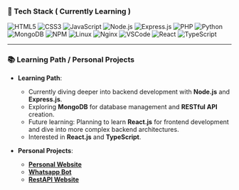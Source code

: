 ### 🚀 Tech Stack ( Currently Learning )
![HTML5](https://img.shields.io/badge/-HTML5-E34F26?style=flat&logo=html5&logoColor=white)
![CSS3](https://img.shields.io/badge/-CSS3-1572B6?style=flat&logo=css3&logoColor=white)
![JavaScript](https://img.shields.io/badge/-JavaScript-F7DF1E?style=flat&logo=javascript&logoColor=black)
![Node.js](https://img.shields.io/badge/-Node.js-339933?style=flat&logo=node.js&logoColor=white)
![Express.js](https://img.shields.io/badge/-Express.js-000000?style=flat&logo=express&logoColor=white)
![PHP](https://img.shields.io/badge/-PHP-777BB4?style=flat&logo=php&logoColor=white)
![Python](https://img.shields.io/badge/-Python-3776AB?style=flat&logo=python&logoColor=white)
![MongoDB](https://img.shields.io/badge/-MongoDB-47A248?style=flat&logo=mongodb&logoColor=white)
![NPM](https://img.shields.io/badge/-NPM-CB3837?style=flat&logo=npm&logoColor=white)
![Linux](https://img.shields.io/badge/-Linux-FCC624?style=flat&logo=linux&logoColor=black)
![Nginx](https://img.shields.io/badge/-Nginx-009639?style=flat&logo=nginx&logoColor=white)
![VSCode](https://img.shields.io/badge/-VSCode-007ACC?style=flat&logo=visual-studio-code&logoColor=white)
![React](https://img.shields.io/badge/-React-61DAFB?style=flat&logo=react&logoColor=black)
![TypeScript](https://img.shields.io/badge/-TypeScript-3178C6?style=flat&logo=typescript&logoColor=white)

___

### 📚 Learning Path / Personal Projects
- **Learning Path**:
  - Currently diving deeper into backend development with **Node.js** and **Express.js**.
  - Exploring **MongoDB** for database management and **RESTful API** creation.
  - Future learning: Planning to learn **React.js** for frontend development and dive into more complex backend architectures.
  - Interested in **React.js** and **TypeScript**.

- **Personal Projects**:
  - **[Personal Website](https://ex.com)**
  - **[Whatsapp Bot](https://github.com/firrsatoru/)**
  - **[RestAPI Website](https://firrcp.xyz/)**